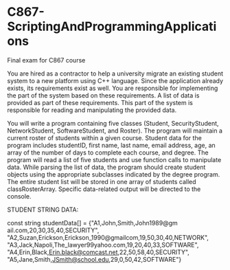 # C867-ScriptingAndProgrammingApplications
Final exam for C867 course

You are hired as a contractor to help a university migrate an existing student system to a new platform using C++ language. Since the application already exists, its requirements exist as well. You are responsible for implementing the part of the system based on these requirements. A list of data is provided as part of these requirements. This part of the system is responsible for reading and manipulating the provided data. 

You will write a program containing five classes (Student, SecurityStudent, NetworkStudent, SoftwareStudent, and Roster). The program will maintain a current roster of students within a given course. Student data for the program includes studentID, first name, last name, email address, age, an array of the number of days to complete each course, and degree. The program will read a list of five students and use function calls to manipulate data. While parsing the list of data, the program should create student objects using the appropriate subclasses indicated by the degree program. The entire student list will be stored in one array of students called classRosterArray. Specific data-related output will be directed to the console.

STUDENT STRING DATA:

const string studentData[] =
 {"A1,John,Smith,John1989@gm ail.com,20,30,35,40,SECURITY",
 "A2,Suzan,Erickson,Erickson_1990@gmailcom,19,50,30,40,NETWORK",
 "A3,Jack,Napoli,The_lawyer99yahoo.com,19,20,40,33,SOFTWARE",
 "A4,Erin,Black,Erin.black@comcast.net,22,50,58,40,SECURITY",
 "A5,Jane,Smith,JSmith@school.edu,29,0,50,42,SOFTWARE"}
